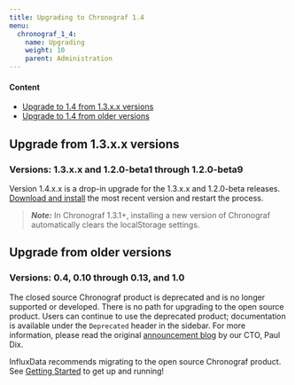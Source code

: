 ```yaml
---
title: Upgrading to Chronograf 1.4
menu:
  chronograf_1_4:
    name: Upgrading
    weight: 10
    parent: Administration
---
```


#### Content

* [Upgrade to 1.4 from 1.3.x.x versions](#upgrade-from-1-3.x.x-versions)
* [Upgrade to 1.4 from older versions](#upgrade-from-older-versions)

## Upgrade from 1.3.x.x versions
### Versions: 1.3.x.x and 1.2.0-beta1 through 1.2.0-beta9

Version 1.4.x.x is a drop-in upgrade for the 1.3.x.x and 1.2.0-beta releases.
[Download and install](https://portal.influxdata.com/downloads) the most recent version and restart the process.

> ***Note:*** In Chronograf 1.3.1+, installing a new version of Chronograf automatically clears the localStorage settings.

## Upgrade from older versions
### Versions: 0.4, 0.10 through 0.13, and 1.0

The closed source Chronograf product is deprecated and is no longer supported or developed.
There is no path for upgrading to the open source product.
Users can continue to use the deprecated product; documentation is available under the `Deprecated` header in the sidebar.
For more information, please read the original [announcement blog](https://www.influxdata.com/announcing-the-new-chronograf-a-ui-for-the-tick-stack-and-a-complete-open-source-monitoring-solution/) by our CTO, Paul Dix.

InfluxData recommends migrating to the open source Chronograf product.
See [Getting Started](/chronograf/v1.4/introduction/getting-started/) to get up and running!

